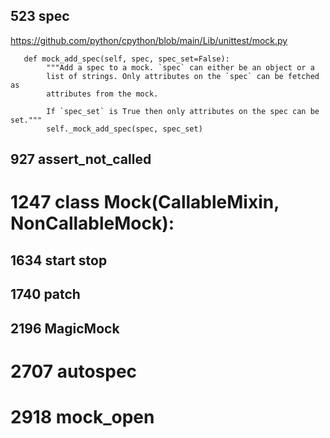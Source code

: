 ## 523 spec

https://github.com/python/cpython/blob/main/Lib/unittest/mock.py

```
   def mock_add_spec(self, spec, spec_set=False):
        """Add a spec to a mock. `spec` can either be an object or a
        list of strings. Only attributes on the `spec` can be fetched as
        attributes from the mock.

        If `spec_set` is True then only attributes on the spec can be set."""
        self._mock_add_spec(spec, spec_set)
```

## 927 assert_not_called

# 1247 class Mock(CallableMixin, NonCallableMock):

## 1634 start stop

## 1740 patch

## 2196 MagicMock

# 2707 autospec

# 2918 mock_open